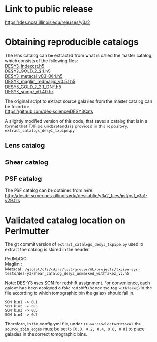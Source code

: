 # Link to public release
  https://des.ncsa.illinois.edu/releases/y3a2
  
# 

# Obtaining reproducible catalogs
The lens catalog can be extracted from what is called the master catalog, which consists of the following files:<BR>
[DESY3_indexcat.h5](http://desdr-server.ncsa.illinois.edu/despublic/y3a2_files/y3kp_cats/DESY3_indexcat.h5) <BR>
[DESY3_GOLD_2_2.1.h5](http://desdr-server.ncsa.illinois.edu/despublic/y3a2_files/y3kp_cats/DESY3_GOLD_2_2.1.h5)<BR>
[DESY3_metacal_v03-004.h5](http://desdr-server.ncsa.illinois.edu/despublic/y3a2_files/y3kp_cats/DESY3_metacal_v03-004.h5)<BR>
[DESY3_maglim_redmagic_v0.5.1.h5](http://desdr-server.ncsa.illinois.edu/despublic/y3a2_files/y3kp_cats/DESY3_maglim_redmagic_v0.5.1.h5)<BR>
[DESY3_GOLD_2_2.1_DNF.h5](http://desdr-server.ncsa.illinois.edu/despublic/y3a2_files/y3kp_cats/DESY3_GOLD_2_2.1_DNF.h5)<BR>
[DESY3_sompz_v0.40.h5](http://desdr-server.ncsa.illinois.edu/despublic/y3a2_files/y3kp_cats/DESY3_sompz_v0.40.h5)<BR>

The original script to extract source galaxies from the master catalog can be found in:<BR>
https://github.com/des-science/DESY3Cats <BR>

A slightly modified version of this code, that saves a catalog that is in a format that TXPipe understands is provided in this repository.
   ```extract_catalogs_desy3_txpipe.py```

## Lens catalog

## Shear catalog

## PSF catalog
The PSF catalog can be obtained from here:<BR>
   http://desdr-server.ncsa.illinois.edu/despublic/y3a2_files/psf/psf_y3a1-v29.fits

# Validated catalog location on Perlmutter
The git commit version of ```extract_catalogs_desy3_txpipe.py``` used to extract the catalog is stored in the header.

RedMaGiC: <BR>
Maglim  : <BR>
Metacal :  `/global/cfs/cdirs/lsst/groups/WL/projects/txpipe-sys-tests/des-y3/shear_catalog_desy3_unmasked_withfakez_v2.h5` <BR>

Note: DES-Y3 uses SOM for redshift assignment. For convenience, each galaxy has been assigned a fake redshift (hence the tag `withfakez`) in the file according to which tomographic bin the galaxy should fall in.
  ```
  SOM bin1 -> 0.1
  SOM bin2 -> 0.3
  SOM bin3 -> 0.5
  SOM bin4 -> 0.7
  ```
Therefore, in the config.yml file, under `TXSourceSelectorMetacal` the `source_zbin_edges` must be set to `[0.0, 0.2, 0.4, 0.6, 0.8]` to place galaxies in the correct tomographic bins.
